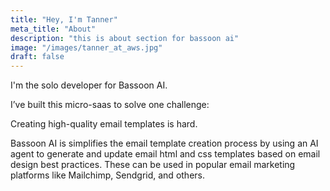 ```yaml
---
title: "Hey, I'm Tanner"
meta_title: "About"
description: "this is about section for bassoon ai"
image: "/images/tanner_at_aws.jpg"
draft: false
---
```


I'm the solo developer for Bassoon AI. 

I’ve built this micro-saas to solve one challenge:

Creating high-quality email templates is hard.

Bassoon AI is simplifies the email template creation process by using an AI agent to generate and update email html and css templates based on email design best practices. These can be used in popular email marketing platforms like Mailchimp, Sendgrid, and others.